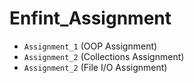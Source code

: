 # Enfint_Assignment
* `Assignment_1` (OOP Assignment)
* `Assignment_2` (Collections Assignment)
* `Assignment_2` (File I/O Assignment)